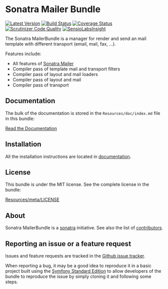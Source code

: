 Sonatra Mailer Bundle
=====================

[![Latest Version](https://img.shields.io/packagist/v/sonatra/mailer-bundle.svg)](https://packagist.org/packages/sonatra/mailer-bundle)
[![Build Status](https://img.shields.io/travis/sonatra/sonatra-mailer-bundle/master.svg)](https://travis-ci.org/sonatra/sonatra-mailer-bundle)
[![Coverage Status](https://img.shields.io/coveralls/sonatra/sonatra-mailer-bundle/master.svg)](https://coveralls.io/r/sonatra/sonatra-mailer-bundle?branch=master)
[![Scrutinizer Code Quality](https://img.shields.io/scrutinizer/g/sonatra/sonatra-mailer-bundle/master.svg)](https://scrutinizer-ci.com/g/sonatra/sonatra-mailer-bundle?branch=master)
[![SensioLabsInsight](https://img.shields.io/sensiolabs/i/8e1937d0-1e2d-464f-88d8-076c3a6b8ec5.svg)](https://insight.sensiolabs.com/projects/8e1937d0-1e2d-464f-88d8-076c3a6b8ec5)

The Sonatra MailerBundle is a manager for render and send an mail template with different
transport (email, mail, fax, ...).

Features include:

- All features of [Sonatra Mailer](https://github.com/sonatra/sonatra-mailer)
- Compiler pass of template mail and transport filters
- Compiler pass of layout and mail loaders
- Compiler pass of layout and mail
- Compiler pass of transport

Documentation
-------------

The bulk of the documentation is stored in the `Resources/doc/index.md`
file in this bundle:

[Read the Documentation](Resources/doc/index.md)

Installation
------------

All the installation instructions are located in [documentation](Resources/doc/index.md).

License
-------

This bundle is under the MIT license. See the complete license in the bundle:

[Resources/meta/LICENSE](Resources/meta/LICENSE)

About
-----

Sonatra MailerBundle is a [sonatra](https://github.com/sonatra) initiative.
See also the list of [contributors](https://github.com/sonatra/sonatra-mailer-bundle/graphs/contributors).

Reporting an issue or a feature request
---------------------------------------

Issues and feature requests are tracked in the [Github issue tracker](https://github.com/sonatra/sonatra-mailer-bundle/issues).

When reporting a bug, it may be a good idea to reproduce it in a basic project
built using the [Symfony Standard Edition](https://github.com/symfony/symfony-standard)
to allow developers of the bundle to reproduce the issue by simply cloning it
and following some steps.
